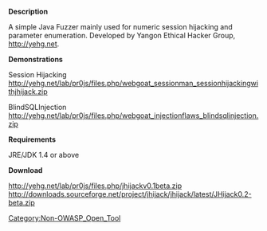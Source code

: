 **Description**

A simple Java Fuzzer mainly used for numeric session hijacking and
parameter enumeration. Developed by Yangon Ethical Hacker Group,
<http://yehg.net>.

**Demonstrations**

Session Hijacking
<http://yehg.net/lab/pr0js/files.php/webgoat_sessionman_sessionhijackingwithjhijack.zip>

BlindSQLInjection
<http://yehg.net/lab/pr0js/files.php/webgoat_injectionflaws_blindsqlinjection.zip>

**Requirements**

JRE/JDK 1.4 or above

**Download**

<http://yehg.net/lab/pr0js/files.php/jhijackv0.1beta.zip>
<http://downloads.sourceforge.net/project/jhijack/jhijack/latest/JHijack0.2-beta.zip>

[Category:Non-OWASP_Open_Tool](Category:Non-OWASP_Open_Tool "wikilink")